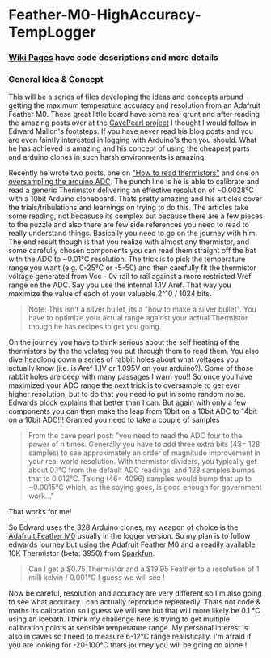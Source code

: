 # Feather-M0-HighAccuracy-TempLogger

### [Wiki Pages](https://github.com/cavemoa/Feather-M0-HighAccuracy-TempLogger/wiki) have code descriptions and more details

### General Idea & Concept
This will be a series of files developing the ideas and concepts around getting the maximum temperature accuracy and resolution from an Adafruit Feather M0. These great little board have some real grunt and after reading the amazing posts over at the [CavePearl project](https://thecavepearlproject.org/) I thought I would follow in Edward Mallon's footsteps. If you have never read his blog posts and you are even faintly interested in logging with Arduino's then you should. What he has achieved is amazing and his concept of using the cheapest parts and arduino clones in such harsh environments is amazing. 

Recently he wrote two posts, one on ["How to read thermistors"](https://thecavepearlproject.org/2016/06/09/better-thermistor-readings-with-an-arduino-series-resistors-aref/) and one on [oversampling the arduino ADC](https://thecavepearlproject.org/2017/02/27/enhancing-arduinos-adc-resolution-by-dithering-oversampling/). The punch line is he is able to calibrate and read a generic Therimstor  delivering an effective resolution of ~0.0028°C with a 10bit Arduino cloneboard. Thats pretty amazing and his articles cover the trials/tribulations and learnings on trying to do this. The articles take some reading, not becasuse its complex but because there are a few pieces to the puzzle and also there are few side references you need to read to really understand things. Basically you need to go on the journey with him.
The end result though is that you realize with almost any thermistor, and some carefully chosen components you can read them straight off the bat with the ADC to ~0.01°C resolution. The trick is to pick the temperature range you want (e.g. 0-25°C or -5-50) and then carefully fit the thermistor voltage generated from Vcc - 0v rail to rail against a more restricted Vref range on the ADC. Say you use the internal 1.1V Aref. That way you maximize the value of each of your valuable 2^10 / 1024 bits. 
> Note: This isn't a silver bullet, its a "how to make a silver bullet". You have to optimize your actual range against your actual Thermistor though he has recipes to get you going.

On the journey you have to think serious about the self heating of the thermistors by the the volateg you put through them to read them. You also dive headlong down a  series of rabbit holes about what voltages you actually know (i.e. is Aref 1.1V or 1.095V on your arduino?). Some of those rabbit holes are deep with many passages I warn you!!
So once you have maximized your ADC range the next trick is to oversample to get ever higher resolution, but to do that you need to put in some random noise. Edwards block explains that better than I can. But again with only a few components you can then make the leap from 10bit on a 10bit ADC to 14bit on a 10bit ADC!!! Granted you need to take a couple of samples

> From the cave pearl post: "you need to read the ADC four to the power of n times.  Generally you have to add three extra bits (43= 128 samples) to see approximately an order of magnitude improvement in your real world resolution. With thermistor dividers, you typically get about 0.1°C from the default ADC readings, and 128 samples bumps that to 0.012°C.  Taking (46= 4096) samples would bump that up to ~0.0015°C which, as the saying goes, is good enough for government work…"

That works for me!

So Edward uses the 328 Arduino clones, my weapon of choice is the [Adafruit Feather M0](https://www.adafruit.com/product/2796) usually in the logger version. So my plan is to follow edwards journey but using the [Adafruit Feather M0](https://www.adafruit.com/product/2796) and a readily available 10K Thermistor (beta: 3950) from [Sparkfun](https://www.sparkfun.com/products/250).

> Can I get a $0.75 Thermistor and a $19.95 Feather to a resolution of 1 milli kelvin / 0.001°C I guess we will see !

Now be careful, resolution and accuracy are very different so I'm also going to see what accuracy I can actually reproduce repeatedly. Thats not code & maths its calibration so I guess we will see but that will more likely be 0.1 °C using an icebath. I think my challenge here is trying to get multiple calibration points at sensible temperature range.
My personal interest is also in caves so I need to measure 6-12°C range realistically. I'm afraid if you are looking for -20-100°C thats journey you will be going on alone !


